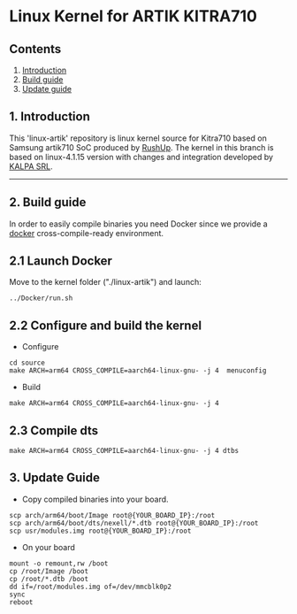 # Linux Kernel for ARTIK KITRA710
## Contents
1. [Introduction](#1-introduction)
2. [Build guide](#2-build-guide)
3. [Update guide](#3-update-guide)

## 1. Introduction
This 'linux-artik' repository is linux kernel source for Kitra710 based on Samsung artik710 SoC
produced by [RushUp](https://www.rushup.tech/).
The kernel in this branch is based on linux-4.1.15 version with changes and integration
developed by [KALPA SRL](http://www.kalpa.it).

---
## 2. Build guide
In order to easily compile binaries you need Docker since we provide a
[docker](https://www.docker.com/) cross-compile-ready environment.

## 2.1 Launch Docker
Move to the kernel folder ("./linux-artik") and launch:
```
../Docker/run.sh
```

## 2.2 Configure and build the kernel

+ Configure
```
cd source
make ARCH=arm64 CROSS_COMPILE=aarch64-linux-gnu- -j 4  menuconfig
```

+ Build
```
make ARCH=arm64 CROSS_COMPILE=aarch64-linux-gnu- -j 4
```

## 2.3 Compile dts

```
make ARCH=arm64 CROSS_COMPILE=aarch64-linux-gnu- -j 4 dtbs
```


## 3. Update Guide

+ Copy compiled binaries into your board.
```
scp arch/arm64/boot/Image root@{YOUR_BOARD_IP}:/root
scp arch/arm64/boot/dts/nexell/*.dtb root@{YOUR_BOARD_IP}:/root
scp usr/modules.img root@{YOUR_BOARD_IP}:/root
```

+ On your board
```
mount -o remount,rw /boot
cp /root/Image /boot
cp /root/*.dtb /boot
dd if=/root/modules.img of=/dev/mmcblk0p2
sync
reboot
```
